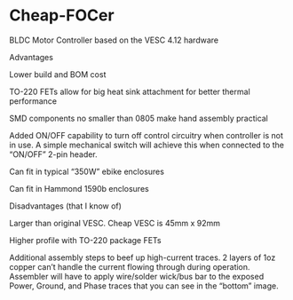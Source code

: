 # Cheap-FOCer
BLDC Motor Controller based on the VESC 4.12 hardware



Advantages

Lower build and BOM cost

TO-220 FETs allow for big heat sink attachment for better thermal performance

SMD components no smaller than 0805 make hand assembly practical

Added ON/OFF capability to turn off control circuitry when controller is not in use. A simple mechanical switch will achieve this when connected to the “ON/OFF” 2-pin header.

Can fit in typical “350W” ebike enclosures

Can fit in Hammond 1590b enclosures



Disadvantages (that I know of)

Larger than original VESC. Cheap VESC is 45mm x 92mm

Higher profile with TO-220 package FETs

Additional assembly steps to beef up high-current traces. 2 layers of 1oz copper can’t handle the current flowing through during operation. Assembler will have to apply wire/solder wick/bus bar to the exposed Power, Ground, and Phase traces that you can see in the “bottom” image.
